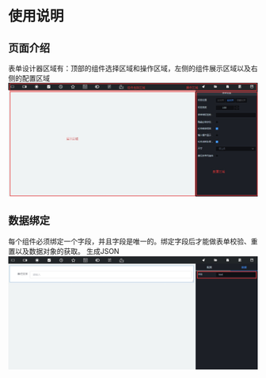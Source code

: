 # 使用说明
## 页面介绍
表单设计器区域有：顶部的组件选择区域和操作区域，左侧的组件展示区域以及右侧的配置区域
!['layout'](../.vuepress/public/layout.jpg)  
## 数据绑定
每个组件必须绑定一个字段，并且字段是唯一的。绑定字段后才能做表单校验、重置以及数据对象的获取。
生成JSON
!['dataBinding'](../.vuepress/public/dataBinding.jpg)